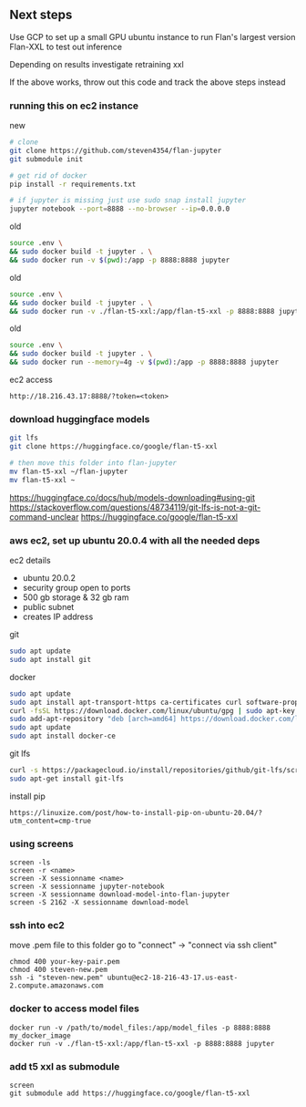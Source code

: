 ## Next steps

Use GCP to set up a small GPU ubuntu instance to run Flan's largest version Flan-XXL to test out inference

Depending on results investigate retraining xxl

If the above works, throw out this code and track the above steps instead

### running this on ec2 instance

new
```bash
# clone
git clone https://github.com/steven4354/flan-jupyter
git submodule init

# get rid of docker
pip install -r requirements.txt

# if jupyter is missing just use sudo snap install jupyter
jupyter notebook --port=8888 --no-browser --ip=0.0.0.0
```

old
```bash
source .env \
&& sudo docker build -t jupyter . \
&& sudo docker run -v $(pwd):/app -p 8888:8888 jupyter
```

old
```bash
source .env \
&& sudo docker build -t jupyter . \
&& sudo docker run -v ./flan-t5-xxl:/app/flan-t5-xxl -p 8888:8888 jupyter
```

old
```bash
source .env \
&& sudo docker build -t jupyter . \
&& sudo docker run --memory=4g -v $(pwd):/app -p 8888:8888 jupyter
```

ec2 access
```
http://18.216.43.17:8888/?token=<token>
```

### download huggingface models

```bash
git lfs
git clone https://huggingface.co/google/flan-t5-xxl

# then move this folder into flan-jupyter
mv flan-t5-xxl ~/flan-jupyter
mv flan-t5-xxl ~
```

https://huggingface.co/docs/hub/models-downloading#using-git
https://stackoverflow.com/questions/48734119/git-lfs-is-not-a-git-command-unclear
https://huggingface.co/google/flan-t5-xxl

### aws ec2, set up ubuntu 20.0.4 with all the needed deps

ec2 details
- ubuntu 20.0.2
- security group open to ports
- 500 gb storage & 32 gb ram
- public subnet
- creates IP address

git
```bash
sudo apt update
sudo apt install git
```

docker
```bash
sudo apt update
sudo apt install apt-transport-https ca-certificates curl software-properties-common
curl -fsSL https://download.docker.com/linux/ubuntu/gpg | sudo apt-key add -
sudo add-apt-repository "deb [arch=amd64] https://download.docker.com/linux/ubuntu $(lsb_release -cs) stable"
sudo apt update
sudo apt install docker-ce
```

git lfs
```bash
curl -s https://packagecloud.io/install/repositories/github/git-lfs/script.deb.sh | sudo bash
sudo apt-get install git-lfs
```

install pip
```
https://linuxize.com/post/how-to-install-pip-on-ubuntu-20.04/?utm_content=cmp-true
```

### using screens
```
screen -ls
screen -r <name>
screen -X sessionname <name>
screen -X sessionname jupyter-notebook
screen -X sessionname download-model-into-flan-jupyter
screen -S 2162 -X sessionname download-model
```

### ssh into ec2
move .pem file to this folder
go to "connect" -> "connect via ssh client"

```
chmod 400 your-key-pair.pem
chmod 400 steven-new.pem
ssh -i "steven-new.pem" ubuntu@ec2-18-216-43-17.us-east-2.compute.amazonaws.com
```

### docker to access model files
```
docker run -v /path/to/model_files:/app/model_files -p 8888:8888 my_docker_image
docker run -v ./flan-t5-xxl:/app/flan-t5-xxl -p 8888:8888 jupyter
```

### add t5 xxl as submodule
```
screen
git submodule add https://huggingface.co/google/flan-t5-xxl
```
